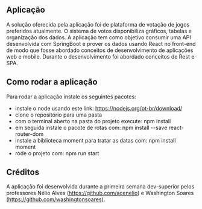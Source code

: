 ## Aplicação
A solução oferecida pela aplicação foi de plataforma de votação de jogos preferidos atualmente. O sistema de votos disponibiliza gráficos, tabelas e organização dos dados. 
A aplicação tem como objetivo consumir uma API desenvolvida com SpringBoot e prover os dados usando React no front-end de modo que fosse abordado conceitos de desenvolvimento de aplicações web e mobile. 
Durante o desenvolvimento foi abordado conceitos de Rest e SPA. 

## Como rodar a aplicação
Para rodar a aplicação instale os seguintes pacotes:
- instale o node usando este link: https://nodejs.org/pt-br/download/
- clone o repositório para uma pasta
- com o terminal aberto na pasta do projeto execute: npm install
- em seguida instale o pacote de rotas com: npm install --save react-router-dom
- instale a biblioteca moment para tratar as datas com: npm install moment
- rode o projeto com: npm run start

## Créditos
A aplicação foi desenvolvida durante a primeira semana dev-superior pelos professores Nélio Alves (https://github.com/acenelio) e Washington Soares (https://github.com/washingtonsoares).
